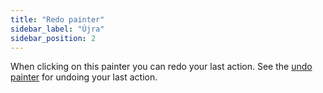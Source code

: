 ```yaml
---
title: "Redo painter"
sidebar_label: "Újra"
sidebar_position: 2
---
```


When clicking on this painter you can redo your last action. See the [undo painter](undo) for undoing your last action.
